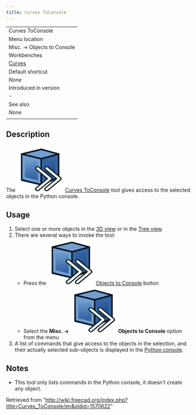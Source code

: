 ```yaml
---
title: Curves ToConsole
---
```


|                                                |
| ---------------------------------------------- |
| Curves ToConsole                               |
| Menu location                                  |
| Misc. → Objects to Console                     |
| Workbenches                                    |
| [Curves](/Curves_Workbench "Curves Workbench") |
| Default shortcut                               |
| _None_                                         |
| Introduced in version                          |
| -                                              |
| See also                                       |
| _None_                                         |
|                                                |

## Description

The ![](/src/assets/images/Curves_ToConsole.svg) [Curves ToConsole](/Curves_ToConsole "Curves ToConsole") tool gives access to the selected objects in the Python console.

## Usage

1. Select one or more objects in the [3D view](/3D_view "3D view") or in the [Tree view](/Tree_view "Tree view").
2. There are several ways to invoke the tool:
   - Press the ![](/src/assets/images/Curves_ToConsole.svg) [Objects to Console](/Curves_ToConsole "Curves ToConsole") button
   - Select the **Misc. → ![](/src/assets/images/Curves_ToConsole.svg) Objects to Console** option from the menu
3. A list of commands that give access to the objects in the selection, and their actually selected sub-objects is displayed in the [Python console](/Python_console "Python console").

## Notes

- This tool only lists commands in the Python console, it doesn't create any object.

Retrieved from "<http://wiki.freecad.org/index.php?title=Curves_ToConsole/en&oldid=1570622>"
